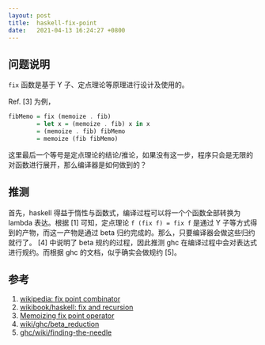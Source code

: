 ```yaml
---
layout: post
title:  haskell-fix-point
date:   2021-04-13 16:24:27 +0800
---
```


## 问题说明

`fix` 函数是基于 Y 子、定点理论等原理进行设计及使用的。

<!-- more -->

Ref. [3] 为例，

```haskell
fibMemo = fix (memoize . fib)
        = let x = (memoize . fib) x in x
        = (memoize . fib) fibMemo
        = memoize (fib fibMemo)
```

这里最后一个等号是定点理论的结论/推论，如果没有这一步，程序只会是无限的对函数进行展开，那么编译器是如何做到的？

## 推测

首先，haskell 得益于惰性与函数式，编译过程可以将一个个函数全部转换为 lambda 表达。根据 [1] 可知，定点理论 `f (fix f) = fix f` 是通过 Y 子等方式得到的产物，而这一产物是通过 beta 归约完成的。那么，只要编译器会做这些归约就行了。 [4] 中说明了 beta 规约的过程，因此推测 ghc 在编译过程中会对表达式进行规约。而根据 ghc 的文档，似乎确实会做规约 [5]。

## 参考

1. [wikipedia: fix point combinator](https://en.wikipedia.org/wiki/Fixed-point_combinator)
2. [wikibook/haskell: fix and recursion](https://en.wikibooks.org/wiki/Haskell/Fix_and_recursion)
3. [Memoizing fix point operator](https://wiki.haskell.org/Memoization#Memoizing_fix_point_operator)
4. [wiki/ghc/beta\_reduction](https://wiki.haskell.org/Beta_reduction)
5. [ghc/wiki/finding-the-needle](https://gitlab.haskell.org/ghc/ghc/-/wikis/explicit-call-stack/finding-the-needle)
